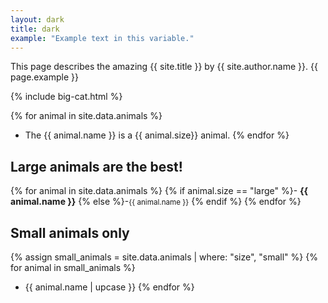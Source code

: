 ```yaml
---
layout: dark
title: dark
example: "Example text in this variable."
---
```


This page describes the amazing {{ site.title }} by {{ site.author.name }}.
{{ page.example }}

{% include big-cat.html %}

{% for animal in site.data.animals %}
- The {{ animal.name }} is a {{ animal.size}} animal.
{% endfor %}

## Large animals are the best!

{% for animal in site.data.animals %}
{% if animal.size == "large" %}- <strong style="color: {{ animal.color }};">{{ animal.name }}</strong>
{% else %}-<small>{{ animal.name }}</small>
{% endif %}
{% endfor %}

## Small animals only

{% assign small_animals = site.data.animals | where: "size", "small" %}
{% for animal in small_animals %}
- {{ animal.name | upcase }}
{% endfor %}
